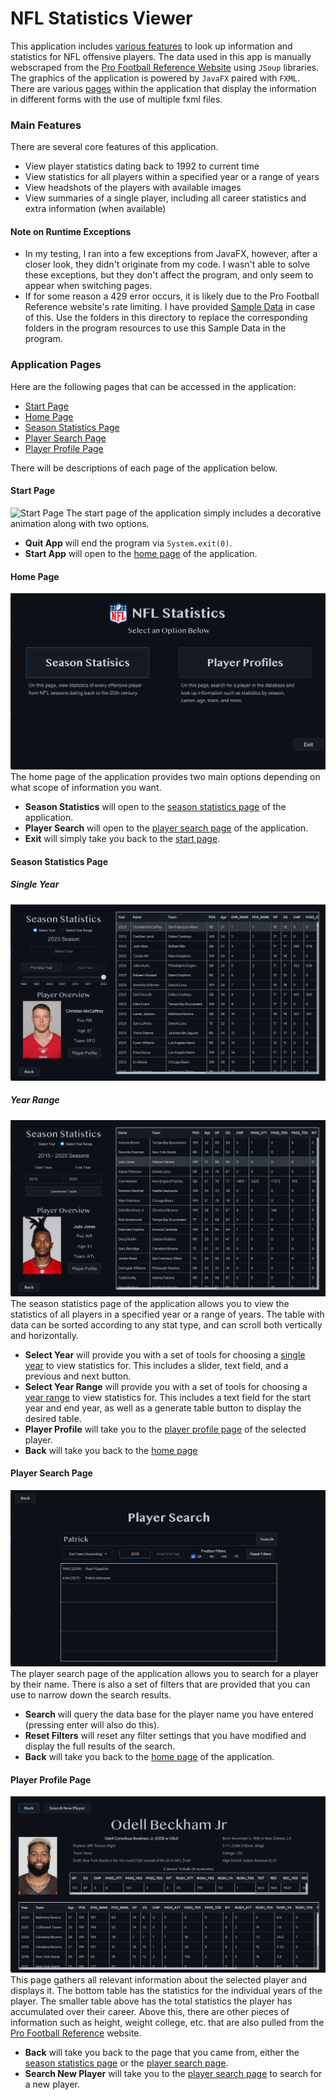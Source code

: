 # NFL Statistics Viewer
This application includes [various features](#main-features) to look up information and statistics for NFL offensive players. The data used in this app is manually webscraped from the [Pro Football Reference Website](https://www.pro-football-reference.com/) using `JSoup` libraries. The graphics of the application is powered by `JavaFX` paired with `FXML`. There are various [pages](#application-pages) within the application that display the information in different forms with the use of multiple fxml files.

### Main Features
There are several core features of this application.
- View player statistics dating back to 1992 to current time
- View statistics for all players within a specified year or a range of years
- View headshots of the players with available images
- View summaries of a single player, including all career statistics and extra information (when available)

#### Note on Runtime Exceptions
- In my testing, I ran into a few exceptions from JavaFX, however, after a closer look, they didn't originate from my code. I wasn't able to solve these exceptions, but they don't affect the program, and only seem to appear when switching pages.
- If for some reason a 429 error occurs, it is likely due to the Pro Football Reference website's rate limiting. I have provided [Sample Data](/SampleData/) in case of this. Use the folders in this directory to replace the corresponding folders in the program resources to use this Sample Data in the program.

### Application Pages
Here are the following pages that can be accessed in the application:
- [Start Page](#start-page)
- [Home Page](#home-page)
- [Season Statistics Page](#season-statistics-page)
- [Player Search Page](#player-search-page)
- [Player Profile Page](#player-profile-page)

There will be descriptions of each page of the application below.

#### Start Page
![Start Page](GUISampleImages/startPageAnimation.gif)
The start page of the application simply includes a decorative animation along with two options. 
- **Quit App** will end the program via `System.exit(0)`. 
- **Start App** will open to the [home page](#home-page) of the application.

#### Home Page
![Home Page](GUISampleImages/homePage.png)
The home page of the application provides two main options depending on what scope of information you want. 
- **Season Statistics** will open to the [season statistics page](#season-statistics-page) of the application.
- **Player Search** will open to the [player search page](#player-search-page) of the application.
- **Exit** will simply take you back to the [start page](#start-page).

#### Season Statistics Page
##### Single Year
![Single Year](GUISampleImages/seasonStatsPage.png)
##### Year Range
![Multiple Years](GUISampleImages/seasonStatsPageRange.png)
The season statistics page of the application allows you to view the statistics of all players in a specified year or a range of years. The table with data can be sorted according to any stat type, and can scroll both vertically and horizontally.
- **Select Year** will provide you with a set of tools for choosing a [single year](#single-year) to view statistics for. This includes a slider, text field, and a previous and next button.
- **Select Year Range** will provide you with a set of tools for choosing a [year range](#year-range) to view statistics for. This includes a text field for the start year and end year, as well as a generate table button to display the desired table.
- **Player Profile** will take you to the [player profile page](#player-profile-page) of the selected player.
- **Back** will take you back to the [home page](#home-page)

#### Player Search Page
![Player Search](GUISampleImages/playerSearchPage.png)
The player search page of the application allows you to search for a player by their name. There is also a set of filters that are provided that you can use to narrow down the search results.
- **Search** will query the data base for the player name you have entered (pressing enter will also do this).
- **Reset Filters** will reset any filter settings that you have modified and display the full results of the search.
- **Back** will take you back to the [home page](#home-page) of the application.

#### Player Profile Page
![Player Profile Page](GUISampleImages/playerProfilePage.png)
This page gathers all relevant information about the selected player and displays it. The bottom table has the statistics for the individual years of the player. The smaller table above has the total statistics the player has accumulated over their career. Above this, there are other pieces of information such as height, weight college, etc. that are also pulled from the [Pro Football Reference](https://www.pro-football-reference.com/) website.
- **Back** will take you back to the page that you came from, either the [season statistics page](#season-statistics-page) or the [player search page](#player-search-page).
- **Search New Player** will take you to the [player search page](#player-search-page) to search for a new player.
